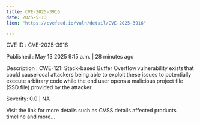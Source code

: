 ```yaml
---
title: CVE-2025-3916
date: 2025-5-13
lien: "https://cvefeed.io/vuln/detail/CVE-2025-3916"

---
```


CVE ID : CVE-2025-3916

Published :  May 13
2025
9:15 a.m. | 28 minutes ago

Description : CWE-121: Stack-based Buffer Overflow vulnerability exists that could cause local attackers being able to
exploit these issues to potentially execute arbitrary code while the end user opens a malicious project file (SSD
file) provided by the attacker.

Severity: 0.0 | NA

Visit the link for more details
such as CVSS details
affected products
timeline
and more...

